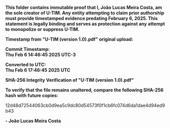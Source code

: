 **This folder contains immutable proof that I, João Lucas Meira Costa, am the sole creator of U-TIM.
Any entity attempting to claim prior authorship must provide timestamped evidence predating February 6, 2025.
This statement is legally binding and serves as protection against any attempt to monopolize or suppress U-TIM.**

**Timestamp from "U-TIM (version 1.0).pdf" original upload:**

**Commit Timestamp:**  
**Thu Feb 6 14:46:45 2025 UTC-3**

**Converted to UTC:**  
**Thu Feb 6 17:46:45 2025 UTC**

**SHA-256 Integrity Verification of "U-TIM (version 1.0).pdf"**

**To verify that the file remains unaltered, compare the following SHA-256 hash with future copies:**

12d48d72544063cb0d9ea5c9dc80d54573f0f1cb6fc074d6da1dae4d94ed9b43

**- João Lucas Meira Costa**

